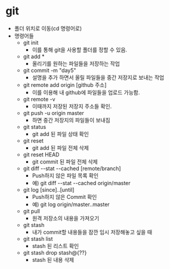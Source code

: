 # git

* 폴더 위치로 이동(cd 명령어로)
* 명령어들
  * git init
    * 이를 통해  git을 사용할 폴더를 정할 수 있음.
  * git add *
    * 올리기를 원하는 파일들을 저장하는 작업
  * git commit -m "day5"
    * 설명을 추가 하면서 올릴 파일들을 중간 저장지로 보내는 작업 
  * git remote add origin [github 주소]
    * 이를 이용해 내 github에 파일들을 업로드 가능함.
  * git remote -v
    * 이때까지 저장된 저장지 주소들 확인.
  * git push -u origin master
    * 하면 중간 저장지의 파일들이 보내짐
  * git status
    * git add 된 파일 상태 확인
  * git reset
    * git add 된 파일 전체 삭제
  * git reset HEAD
    * git commit 된 파일 전체 삭제
  * git diff --stat --cached [remote/branch]
    * Push하지 않은 파일 목록 확인
    * 예) git diff --stat --cached origin/master
  * git log [since]..[until]
    * Push하지 않은 Commit 확인
    * 예) git log origin/master..master
  * git pull
    * 원격 저장소의 내용을 가져오기
  * git stash
    * 내가 commit할 내용들을 잠깐 임시 저장해놓고 싶을 때
  * git stash list
    * stash 된 리스트 확인
  * git stash drop stash@{??}
    * stash 된 내용 삭제
